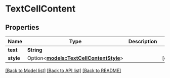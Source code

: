 # TextCellContent

## Properties

Name | Type | Description | Notes
------------ | ------------- | ------------- | -------------
**text** | **String** |  | 
**style** | Option<[**models::TextCellContentStyle**](TextCellContent_style.md)> |  | [optional]

[[Back to Model list]](../README.md#documentation-for-models) [[Back to API list]](../README.md#documentation-for-api-endpoints) [[Back to README]](../README.md)


